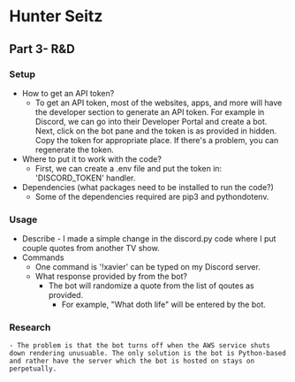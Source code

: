 # Hunter Seitz 
## Part 3- R&D

### Setup
- How to get an API token? 
    - To get an API token, most of the websites, apps, and more will have the developer section to generate an API token. For example in Discord, we can go into their Developer Portal and create a bot. Next, click on the bot pane and the token is as provided in hidden. Copy the token for appropriate place. If there's a problem, you can regenerate the token. 
- Where to put it to work with the code? 
    - First, we can create a .env file and put the token in: 'DISCORD_TOKEN' handler. 
- Dependencies (what packages need to be installed to run the code?)
    - Some of the dependencies required are pip3 and pythondotenv.
### Usage
- Describe
        - I made a simple change in the discord.py code where I put couple quotes from another TV show.
- Commands
   - One command is '!xavier' can be typed on my Discord server.
   - What response provided by from the bot? 
        - The bot will randomize a quote from the list of qoutes as provided.
            - For example, "What doth life" will be entered by the bot.  
### Research
    - The problem is that the bot turns off when the AWS service shuts down rendering unusuable. The only solution is the bot is Python-based and rather have the server which the bot is hosted on stays on perpetually. 
